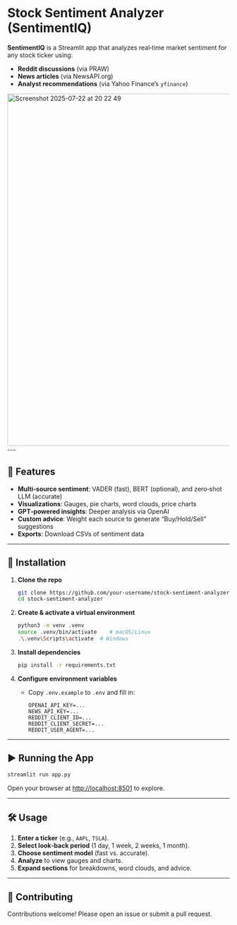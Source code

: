 # Stock Sentiment Analyzer (SentimentIQ)

**SentimentIQ** is a Streamlit app that analyzes real‑time market sentiment for any stock ticker using:

* **Reddit discussions** (via PRAW)
* **News articles** (via NewsAPI.org)
* **Analyst recommendations** (via Yahoo Finance’s `yfinance`)

<img width="1380" height="798" alt="Screenshot 2025-07-22 at 20 22 49" src="https://github.com/user-attachments/assets/eaa645fc-579e-4950-b3c6-2d0db979febf" />
---

## 🚀 Features

* **Multi‑source sentiment**: VADER (fast), BERT (optional), and zero‑shot LLM (accurate)
* **Visualizations**: Gauges, pie charts, word clouds, price charts
* **GPT‑powered insights**: Deeper analysis via OpenAI
* **Custom advice**: Weight each source to generate “Buy/Hold/Sell” suggestions
* **Exports**: Download CSVs of sentiment data

---

## 💾 Installation

1. **Clone the repo**

   ```bash
   git clone https://github.com/your‑username/stock-sentiment-analyzer.git
   cd stock-sentiment-analyzer
   ```
2. **Create & activate a virtual environment**

   ```bash
   python3 -m venv .venv
   source .venv/bin/activate    # macOS/Linux
   .\.venv\Scripts\activate  # Windows
   ```
3. **Install dependencies**

   ```bash
   pip install -r requirements.txt
   ```
4. **Configure environment variables**

   * Copy `.env.example` to `.env` and fill in:

     ```dotenv
     OPENAI_API_KEY=...
     NEWS_API_KEY=...
     REDDIT_CLIENT_ID=...
     REDDIT_CLIENT_SECRET=...
     REDDIT_USER_AGENT=...
     ```

---

## ▶️ Running the App

```bash
streamlit run app.py
```

Open your browser at [http://localhost:8501](http://localhost:8501) to explore.

---

## 🛠 Usage

1. **Enter a ticker** (e.g., `AAPL`, `TSLA`).
2. **Select look‑back period** (1 day, 1 week, 2 weeks, 1 month).
3. **Choose sentiment model** (fast vs. accurate).
4. **Analyze** to view gauges and charts.
5. **Expand sections** for breakdowns, word clouds, and advice.

---

## 🤝 Contributing

Contributions welcome! Please open an issue or submit a pull request.


